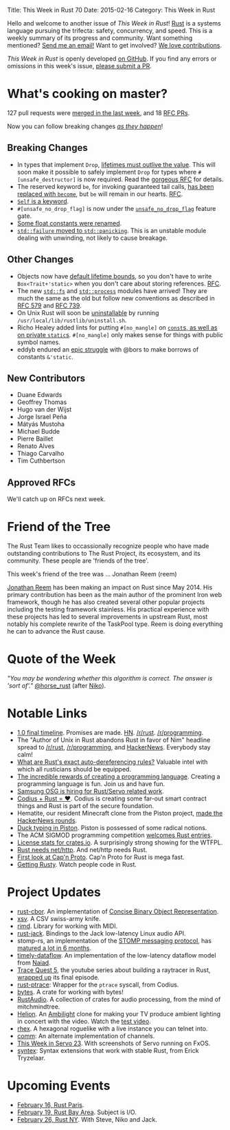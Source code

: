 Title: This Week in Rust 70
Date: 2015-02-16
Category: This Week in Rust

Hello and welcome to another issue of *This Week in Rust*!
[Rust](http://rust-lang.org) is a systems language pursuing the trifecta:
safety, concurrency, and speed. This is a weekly summary of its progress and
community. Want something mentioned? [Send me an
email!](mailto:corey@octayn.net?subject=This%20Week%20in%20Rust%20Suggestion)
Want to get involved? [We love
contributions](https://github.com/rust-lang/rust/wiki/Note-guide-for-new-contributors).

*This Week in Rust* is openly developed [on GitHub](https://github.com/cmr/this-week-in-rust).
If you find any errors or omissions in this week's issue, [please submit a PR](https://github.com/cmr/this-week-in-rust/pulls).

# What's cooking on master?

127 pull requests were [merged in the last week][merged], and 18 [RFC PRs][rfcs].

[merged]: https://github.com/rust-lang/rust/pulls?q=is%3Apr+is%3Amerged+merged%3A2015-02-09..2015-02-16
[rfcs]: https://github.com/rust-lang/rfcs/pulls?q=is%3Apr+is%3Amerged+merged%3A2015-02-09..2015-02-16

Now you can follow breaking changes *[as they happen][BitRust]*!

[BitRust]: http://bitrust.octarineparrot.com/

## Breaking Changes

* In types that implement `Drop`, [lifetimes must outlive the
  value][drop]. This will soon make it possible to safely implement
  `Drop` for types where `#[unsafe_destructor]` is now required. Read
  the [gorgeous RFC][drop-rfc] for details.
* The reserved keyword `be`, for invoking guaranteed tail calls, [has
  been replaced with `become`][be], but `be` will remain in our
  hearts. [RFC][be-rfc].
* [`Self` is a keyword][Self].
* `#[unsafe_no_drop_flag]` is now under the
  [`unsafe_no_drop_flag`][flag] feature gate.
* [Some float constants were renamed][float].
* [`std::failure` moved to `std::panicking`][fail]. This is an
  unstable module dealing with unwinding, not likely to cause
  breakage.

[be]: https://github.com/rust-lang/rust/pull/21918
[be-rfc]: https://github.com/rust-lang/rfcs/blob/master/text/0601-replace-be-with-become.md
[drop]: https://github.com/rust-lang/rust/pull/21972
[drop-rfc]: https://github.com/rust-lang/rfcs/blob/master/text/0769-sound-generic-drop.md
[Self]: https://github.com/rust-lang/rust/pull/22158
[flag]: https://github.com/rust-lang/rust/pull/22178
[float]: https://github.com/rust-lang/rust/pull/22254
[fail]: https://github.com/rust-lang/rust/pull/22347

## Other Changes

* Objects now have [default lifetime bounds][obj], so you don't have
  to write `Box<Trait+'static>` when you don't care about storing
  references. [RFC][obj-rfc].
* The new [`std::fs`][fs] and [`std::process`][proc] modules have arrived! They are much the
  same as the old but follow new conventions as described in [RFC 579] and [RFC 739].
* On Unix Rust will soon be [uninstallable][un] by running
  `/usr/local/lib/rustlib/uninstall.sh`.
* Richo Healey added lints for putting `#[no_mangle]` on [`const`s, as well as on private `static`s][no_mangle]. `#[no_mangle]` only makes sense for things with public symbol names.
* eddyb endured an [epic struggle][epic] with @bors to make borrows of constants `&'static`.

[obj]: https://github.com/rust-lang/rust/pull/22230
[obj-rfc]: https://github.com/rust-lang/rfcs/blob/master/text/0599-default-object-bound.md
[epic]: https://github.com/rust-lang/rust/pull/21744
[no_mangle]: https://github.com/rust-lang/rust/pull/21881
[fs]: https://github.com/rust-lang/rust/pull/21936
[proc]: https://github.com/rust-lang/rust/pull/22119
[`Path`]: http://doc.rust-lang.org/nightly/std/path/
[RFC 579]: https://github.com/rust-lang/rfcs/pull/579
[RFC 739]: https://github.com/rust-lang/rfcs/pull/739
[un]: https://github.com/rust-lang/rust/pull/22256

## New Contributors

* Duane Edwards
* Geoffrey Thomas
* Hugo van der Wijst
* Jorge Israel Peña
* Mátyás Mustoha
* Michael Budde
* Pierre Baillet
* Renato Alves
* Thiago Carvalho
* Tim Cuthbertson

## Approved RFCs

We'll catch up on RFCs next week.

# Friend of the Tree

The Rust Team likes to occassionally recognize people who have made outstanding contributions to The Rust Project, its ecosystem, and its community. These people are 'friends of the tree'.

This week's friend of the tree was ... Jonathan Reem (reem)

[Jonathan Reem] has been making an impact on Rust since May 2014. His primary contribution has been as the main author of the prominent Iron web framework, though he has also created several other popular projects including the testing framework stainless. His practical experience with these projects has led to several improvements in upstream Rust, most notably his complete rewrite of the TaskPool type. Reem is doing everything he can to advance the Rust cause.

[Jonathan Reem]: https://github.com/reem/

# Quote of the Week

*"You may be wondering whether this algorithm is correct. The answer is 'sort of'."* [@horse_rust] (after [Niko]).

[Niko]: https://github.com/rust-lang/rust/blob/ad2efdc67d871b18cc984eeb0b8d1d9b38daffb7/src/librustc/middle/infer/higher_ranked/README.md#shortcomings-and-correctness
[@horse_rust]: https://twitter.com/horse_rust/status/566801735750930432

# Notable Links

* [1.0 final timeline][fin]. Promises are made.
  [HN][fin-hn]. [/r/rust][fin-r-rust]. [/r/programming][fin-r-programming].
* The "Author of Unix in Rust abandons Rust in favor of Nim" headline
  spread to [/r/rust][nim-r-rust],
  [/r/programming][nim-r-programming], and
  [HackerNews][nim-hn]. Everybody stay calm!
* [What are Rust's exact auto-dereferencing rules?][deref] Valuable
  intel with which all rusticians should be equipped.
* [The incredible rewards of creating a programming
  language][reward]. Creating a programming language is fun. Join us
  and have fun.
* [Samsung OSG is hiring for Rust/Servo related work][osg].
* [Codius + Rust = ❤][codius]. Codius is creating some far-out smart
  contract things and Rust is part of the secure foundation.
* Hematite, our resident Minecraft clone from the Piston project,
  [made the HackerNews rounds][hema].
* [Duck typing in Piston][duck]. Piston is possessed of some radical
  notions.
* The ACM SIGMOD programming competition [welcomes Rust
  entries][sigmod].
* [License stats for crates.io][lic]. A surprisingly strong showing
  for the WTFPL.
* [Rust needs net/http][needs]. And net/http needs Rust.
* [First look at Cap'n Proto][capn]. Cap'n Proto for Rust is mega
  fast.
* [Getting Rusty][getting]. Watch people code in Rust.

[fin]: http://blog.rust-lang.org/2015/02/13/Final-1.0-timeline.html
[fin-r-rust]: https://www.reddit.com/r/rust/comments/2vsmy3/10_final_timeline/
[fin-hn]: http://news.ycombinator.com/item?id=9046526
[fin-r-programming]: https://www.reddit.com/r/programming/comments/2vsmzi/rust_10_final_timeline/
[nim-r-rust]: https://www.reddit.com/r/rust/comments/2vqy81/author_of_unix_in_rust_abandons_rust_in_favor_of/
[nim-r-programming]: https://www.reddit.com/r/programming/comments/2vvcbm/author_of_unix_in_rust_abandons_rust_in_favour_of/
[nim-hn]: http://news.ycombinator.com/item?id=9049698
[deref]: https://github.com/rust-lang/rust/blob/ad2efdc67d871b18cc984eeb0b8d1d9b38daffb7/src/librustc/middle/
[reward]: http://mikedrivendevelopment.blogspot.com/2015/02/the-incredible-rewards-of-creating.html
[osg]: http://mikedrivendevelopment.blogspot.com/2015/02/the-incredible-rewards-of-creating.html
[codius]: https://codius.org/blog/codius-rust/
[hema]: https://news.ycombinator.com/item?id=9023168
[duck]: http://blog.piston.rs/2015/02/10/duck-typing-in-piston/
[sigmod]: https://www.reddit.com/r/rust/comments/2w2yfo/acm_sigmod_2015_programming_contest_with_rust/
[lic]: https://www.reddit.com/r/rust/comments/2vxv8m/license_stats_for_crates_on_cratesio/
[needs]: https://www.reddit.com/r/rust/comments/2vnxng/rust_needs_nethttp/
[capn]: http://www.hoverbear.org/2015/02/12/capn-proto-in-rust/
[getting]: https://www.youtube.com/watch?v=mQZiDsGutJ8

# Project Updates

* [rust-cbor]. An implementation of [Concise Binary Object
  Representation][cbor].
* [xsv]. A CSV swiss-army knife.
* [rimd]. Library for working with MIDI.
* [rust-jack]. Bindings to the Jack low-latency Linux audio API.
* stomp-rs, an implementation of the [STOMP messaging
  protocol][stomp], has [matured a lot in 6 months][stomp-rs].
* [timely-dataflow]. An implementation of the low-latency dataflow
  model from [Naiad].
* [Trace Quest 5][tq5], the youtube series about building a raytracer
  in Rust, [wrapped up][tq5-final] its final episode.
* [rust-ptrace]: Wrapper for the `ptrace` syscall, from Codius.
* [bytes]. A crate for working with bytes!
* [RustAudio]. A collection of crates for audio processing, from the
  mind of mitchmindtree.
* [Helion]. An [Ambilight] clone for making your TV produce ambient
  lighting in concert with the video. Watch the [test
  video][helion-test].
* [rhex]. A hexagonal roguelike with a live instance you can telnet
  into.
* [comm]: An alternate implementation of channels.
* [This Week in Servo 23][twis]. With screenshots of Servo running on
  FxOS.
* [syntex]: Syntax extensions that work with stable Rust, from Erick
  Tryzelaar.

[rust-cbor]: https://github.com/BurntSushi/rust-cbor
[cbor]: https://tools.ietf.org/html/rfc7049
[xsv]: https://github.com/BurntSushi/xsv
[rimd]: https://github.com/nicklan/rimd
[rust-jack]: https://github.com/nicklan/rust-jack
[stomp]: https://stomp.github.io/
[stomp-rs]: https://github.com/zslayton/stomp-rs
[Naiad]: http://research.microsoft.com/en-us/projects/naiad/
[timely-dataflow]: https://github.com/frankmcsherry/timely-dataflow
[tq5]: https://www.youtube.com/playlist?list=PLMHbQxe1e9MlR80JVZCa0uJf9cz_PxlCY
[tq5-final]: https://www.reddit.com/r/rust/comments/2vva9y/trace_quest_5_season_1_results/
[rust-ptrace]: https://codius.org/blog/rust-ptrace-0-1-released/
[bytes]: https://github.com/carllerche/bytes
[RustAudio]: https://www.reddit.com/r/rust/comments/2vn0xx/rustaudio_a_collection_of_crates_for_audio_and/
[Helion]: https://github.com/bryal/Helion
[Ambilight]: https://en.wikipedia.org/wiki/Ambilight
[helion-test]: https://www.youtube.com/watch?v=3ZARz9ELfA4&feature=youtu.be
[rhex]: https://www.reddit.com/r/rust/comments/2vms2s/rhex_hexagonal_roguelike_in_rust/
[comm]: https://github.com/mahkoh/comm
[twis]: http://blog.servo.org/2015/02/10/twis-23/
[syntex]: http://erickt.github.io/blog/2015/02/09/syntex-syntex-extensions-for-rust-1-dot-0/

# Upcoming Events

* [February 16, Rust Paris][paris].
* [February 19, Rust Bay Area][sf]. Subject is I/O.
* [February 26, Rust NY][ny]. With Steve, Niko and Jack.

[paris]: http://www.meetup.com/Rust-Paris
[sf]: http://www.meetup.com/Rust-Bay-Area/events/219697152/
[ny]: http://www.meetup.com/Rust-NYC/
